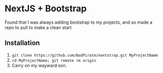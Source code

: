 # NextJS + Bootstrap

Found that I was always adding bootstrap to my projects, and so made a repo to pull to make a clean start

## Installation

1. `git clone https://github.com/BadPirate/nextstrap.git MyProjectName`
2. `cd MyProjectName; git remote rm origin`
3. Carry on my wayward son.
